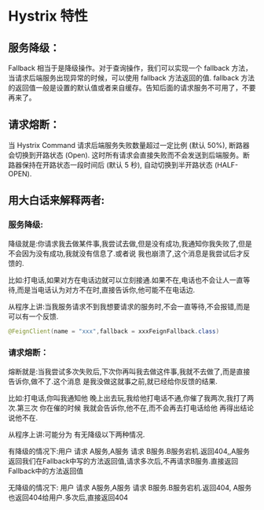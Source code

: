 # Hystrix 特性

## 服务降级：

Fallback 相当于是降级操作。对于查询操作，我们可以实现一个 fallback 方法，当请求后端服务出现异常的时候，可以使用 fallback 方法返回的值. fallback 方法的返回值一般是设置的默认值或者来自缓存。告知后面的请求服务不可用了，不要再来了。

## 请求熔断：

 当 Hystrix Command 请求后端服务失败数量超过一定比例 (默认 50%), 断路器会切换到开路状态 (Open). 这时所有请求会直接失败而不会发送到后端服务。断路器保持在开路状态一段时间后 (默认 5 秒), 自动切换到半开路状态 (HALF-OPEN).

## 用大白话来解释两者:

### 服务降级:

降级就是:你请求我去做某件事,我尝试去做,但是没有成功,我通知你我失败了,但是不会因为没有成功,我就没有信息了.或者说 我也崩溃了,这个消息是我尝试后才反馈的.

比如:打电话,如果对方在电话边就可以立刻接通.如果不在,电话也不会让人一直等待,而是当电话认为对方不在时,直接告诉你,他可能不在电话边.

从程序上讲:当我服务请求不到我想要请求的服务时,不会一直等待,不会报错,而是可以有一个反馈.

```java
@FeignClient(name = "xxx",fallback = xxxFeignFallback.class)
```

### 请求熔断：

熔断就是:当我尝试多次失败后,下次你再叫我去做这件事,我就不去做了,而是直接告诉你,做不了.这个消息 是我没做这就事之前,就已经给你反馈的结果.

比如:打电话,你叫我通知他 晚上出去玩,我给他打电话不通,你催了我两次,我打了两次.第三次 你在催的时候 我就会告诉你,他不在,而不会再去打电话给他 再得出结论 说他不在.

从程序上讲:可能分为 有无降级以下两种情况.

有降级的情况下:用户 请求 A服务,A服务 请求 B服务.B服务宕机.返回404,,A服务返回我们在Fallback中写的方法返回值,请求多次后,不再请求B服务.直接返回Fallback中的方法返回值

无降级的情况下: 用户 请求 A服务,A服务 请求 B服务.B服务宕机.返回404, A服务也返回404给用户.多次后,直接返回404

